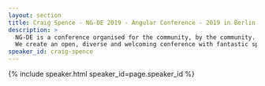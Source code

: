 ```yaml
---
layout: section
title: Craig Spence - NG-DE 2019 - Angular Conference - 2019 in Berlin
description: >
  NG-DE is a conference organised for the community, by the community.
  We create an open, diverse and welcoming conference with fantastic speakers and a warm and friendly environment. 
speaker_id: craig-spence
---
```


{% include speaker.html speaker_id=page.speaker_id %}
